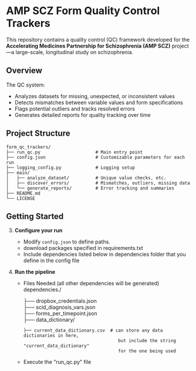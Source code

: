 # AMP SCZ Form Quality Control Trackers

This repository contains a quality control (QC) framework developed for the **Accelerating Medicines Partnership for Schizophrenia (AMP SCZ)** project—a large-scale, longitudinal study on schizophrenia. 

##  Overview

The QC system:
- Analyzes datasets for missing, unexpected, or inconsistent values
- Detects mismatches between variable values and form specifications
- Flags potential outliers and tracks resolved errors
- Generates detailed reports for quality tracking over time

##  Project Structure

```
form_qc_trackers/
├── run_qc.py                     # Main entry point
├── config.json                   # Customizable parameters for each run
├── logging_config.py             # Logging setup
├── main/
│   ├── analyze_dataset/          # Unique value checks, etc.
│   ├── discover_errors/          # Mismatches, outliers, missing data
│   └── generate_reports/         # Error tracking and summaries
├── README.md
└── LICENSE
```

##  Getting Started


3. **Configure your run**
   - Modify `config.json` to define paths.
   - download packages specified in requirements.txt
   - Include dependencies listed below
   in dependencies folder that you define in
   the config file

4. **Run the pipeline**
   
   - Files Needed (all other dependencies will be generated)
      dependencies./

      ├── dropbox_credentials.json                    
      ├── scid_diagnosis_vars.json  
      ├── forms_per_timepoint.json                
      ├── data_dictionary/
      
         ├── current_data_dictionary.csv  # can store any data dictionaries in here, 
                                             but include the string "current_data_dictionary"
                                             for the one being used 

   - Execute the "run_qc.py" file